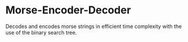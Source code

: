 # Morse-Encoder-Decoder
Decodes and encodes morse strings in efficient time complexity with the use of the binary search tree.
